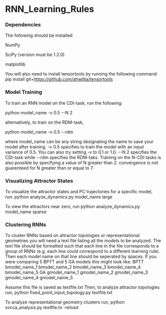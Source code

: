 # RNN_Learning_Rules

### Dependencies
The following should be installed

NumPy

SciPy (version must be 1.2.0)

matplotlib

You will also need to install tensortools by running the following command: <br/>
pip install git+https://github.com/ahwillia/tensortools


### Model Training
To train an RNN model on the CDI-task, run the following:

python model_name -v 0.5 --N 2

alternatively, to train on the RDM-task,

python model_name -v 0.5 --rdm

where model_name can be any string designating the name to save your model after training. -v 0.5 specifies to train the model with an input variance of 0.5. You can also try setting -v to 0.1 or 1.0.
--N 2 specifies the CDI-task while --rdm specifies the RDM-taks.
Training on the N-CDI tasks is also possible by specifying a value of N greater than 2.
convergence is not guarenteed for N greater than or equal to 7.

### Visualizing Attractor States
To visualize the attractor states and PC trajectories for a specific model, run:
python analyze_dynamics.py model_name large

To view the attractors near zero, run
python analyze_dynamics.py model_name sparse

### Clustering RNNs
To cluster RNNs based on attractor topologies or representational geometries you will need a text file listing all the models to be analyzed.
The text file should be formatted such that each line in the file corresponds to a group of RNNs (e.g. each line could correspond to a different learning rule).
Then each model name on that line should be seperated by spaces.
If you were comparing 5 BPTT and 5 GA models this might look like:
BPTT bmodel_name_1 bmodel_name_2 bmodel_name_3 bmodel_name_4 bmodel_name_5
GA gmodel_name_1 gmodel_name_2 gmodel_name_3 gmodel_name_4 gmodel_name_5

Assume this file is saved as textfile.txt
Then, to analyze attractor topologies run,
python fixed_point_input_topology.py textfile.txt

To analyze representational geometry clusters run,
python svcca_analysis.py textfile.tx -reload

